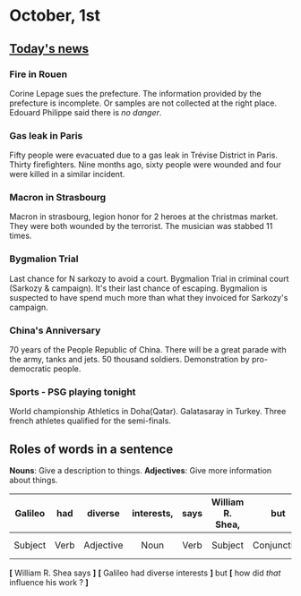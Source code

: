 # October, 1st

## [Today's news](https://englishwaves.fr/podcast-15727-october-st-am.html)

### Fire in Rouen

Corine Lepage sues the prefecture.
The information provided by the prefecture is incomplete. Or samples are not collected at the right place.
Edouard Philippe said there is *no danger*.

### Gas leak in Paris

Fifty people were evacuated due to a gas leak in Trévise District in Paris. Thirty firefighters.
Nine months ago, sixty people were wounded and four were killed in a similar incident.

### Macron in Strasbourg

Macron in strasbourg, legion honor for 2 heroes at the christmas market. They were both wounded by the terrorist. The musician was stabbed 11 times.

### Bygmalion Trial

Last chance for N sarkozy to avoid a court. 
Bygmalion Trial in criminal court (Sarkozy & campaign). It's their last chance of escaping.
Bygmalion is suspected to have spend much more than what they invoiced for Sarkozy's campaign.

### China's Anniversary

70 years of the People Republic of China. There will be a great parade with the army, tanks and jets. 50 thousand soldiers.
Demonstration by pro-democratic people.  

### Sports - PSG playing tonight

World championship Athletics in Doha(Qatar). Galatasaray in Turkey. Three french athletes qualified for the semi-finals.

## Roles of words in a sentence

**Nouns**: Give a description to things.
**Adjectives**: Give more information about things.

| Galileo |  had  |  diverse  | interests, | says  | William R. Shea, |     but     |   how   |    did    |  that   | influence |   his   | work ? |
| :-----: | :---: | :-------: | :--------: | :---: | :--------------: | :---------: | :-----: | :-------: | :-----: | :-------: | :-----: | :----: |
| Subject | Verb  | Adjective |    Noun    | Verb  |     Subject      | Conjunction | Q. Word | Auxiliary | Pronoun |   Verb    | Pronoun |  Noun  |

**[** William R. Shea says **]** **[** Galileo had diverse interests **]** but **[** how did *that* influence his work ? **]** 